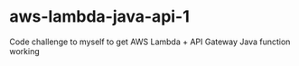 # aws-lambda-java-api-1
Code challenge to myself to get AWS Lambda + API Gateway Java function working
